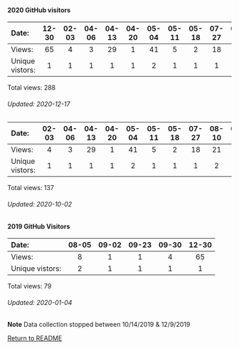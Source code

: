 #### 2020 GitHub visitors
Date:		  |         12-30   |       02-03   |       04-06   |       04-13   |       04-20   |       05-04   |       05-11   |       05-18   |       07-27   |  08-10  |  08-24  |  09-07  |  09-14  |  09-28  |  10-19  |  10-26  |  11-02  |  11-23
|:---             |:---:    |:---:  |:---:  |:---:  |:---:  |:---:  |:---:  |:---:  |:---:  |:---:  |:---:  |:---:  |:---:  |:---:  |:---:  |:---:  |:---:  |:---:
Views:		  |         65      |       4       |       3       |       29      |       1       |       41      |       5       |       2       |       18      |  21     |  2      |  8      |  3      |  18     |  15     |  3      |  45     |  5
Unique            vistors:  |       1       |       1       |       1       |       1       |       1       |       2       |       1       |       1       |       1  |      2  |      1  |      1  |      1  |      1  |      1  |      1  |      2  |      3

Total views: 288
###### Updated: 2020-12-17


Date:  |       02-03   |       04-06   |       04-13   |       04-20   |       05-04   |       05-11  |  05-18  |  07-27  |  08-10  |  08-24  |  09-07  |  09-14
|:---  |:---:  |:---:  |:---:  |:---:  |:---:  |:---:  |:---:  |:---:  |:---:  |:---:  |:---:  |:---:
Views: |       4       |       3       |       29      |       1       |       41      |       5      |  2      |  18     |  21     |  2      |  8      |  3
Unique            vistors: |       1       |       1       |       1       |       1       |       2       |      1  |      1  |      1  |      2  |      1  |      1  |      1

Total views: 137
###### Updated: 2020-10-02

#### 2019 GitHub Visitors
Date:   |         08-05   |       09-02   |  09-23  |  09-30 | 12-30
|:---   |:---:    |:---:  |:---:  |:---:  |:---:
Views:  |         8       |       1       |  1      |  4 |  65
Unique  vistors:  |       2       |       1  |      1  |      1 |  1

Total views: 79
###### Updated: 2020-01-04
**Note**  Data collection stopped between 10/14/2019 & 12/9/2019

[Return to README](https://github.com/BradleyA/pi-servo/blob/master/README.md)
